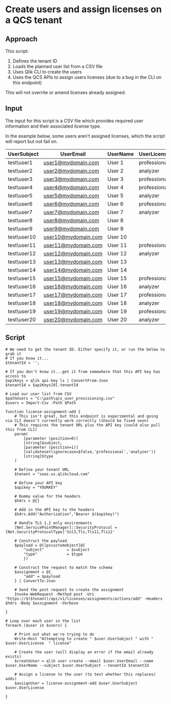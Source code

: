 # Create users and assign licenses on a QCS tenant

## Approach

This script:
1) Defines the tenant ID
2) Loads the planned user list from a CSV file
3) Uses Qlik CLI to create the users
4) Uses the QCS APIs to assign users licenses (due to a bug in the CLI on this endpoint) 

This will not overrite or amend licenses already assigned.

## Input 

The input for this script is a CSV file which provides required user information and their associated license type.

In the example below, some users aren't assigned licenses, which the script will report but not fail on.

| UserSubject | UserEmail           | UserName | UserLicense  |
|-------------|---------------------|----------|--------------|
| test\user1  | user1@mydomain.com  | User 1   | professional |
| test\user2  | user2@mydomain.com  | User 2   | analyzer     |
| test\user3  | user3@mydomain.com  | User 3   | professional |
| test\user4  | user4@mydomain.com  | User 4   | professional |
| test\user5  | user5@mydomain.com  | User 5   | analyzer     |
| test\user6  | user6@mydomain.com  | User 6   | professional |
| test\user7  | user7@mydomain.com  | User 7   | analyzer     |
| test\user8  | user8@mydomain.com  | User 8   |              |
| test\user9  | user9@mydomain.com  | User 9   |              |
| test\user10 | user10@mydomain.com | User 10  |              |
| test\user11 | user11@mydomain.com | User 11  | professional |
| test\user12 | user12@mydomain.com | User 12  | analyzer     |
| test\user13 | user13@mydomain.com | User 13  |              |
| test\user14 | user14@mydomain.com | User 14  |              |
| test\user15 | user15@mydomain.com | User 15  | professional |
| test\user16 | user16@mydomain.com | User 16  | analyzer     |
| test\user17 | user17@mydomain.com | User 17  | professional |
| test\user18 | user18@mydomain.com | User 18  | analyzer     |
| test\user19 | user19@mydomain.com | User 19  | professional |
| test\user20 | user20@mydomain.com | User 20  | analyzer     |


## Script

```
# We need to get the tenant ID. Either specify it, or run the below to grab it
# If you know it...
$tenantId = '';

# If you don't know it...get it from somewhere that this API key has access to
$apiKeys = qlik api-key ls | ConvertFrom-Json
$tenantId = $apiKeys[0].tenantId
  
# Load our user list from CSV
$pathUsers = "C:\path\qcs_user_provisioning.csv"
$users = Import-Csv -Path $Path

function license-assignment-add {
    # This isn't great, but this endpoint is experimental and going via CLI doesn't currently work correctly (should be fixed soon)
    # This requires the tenant URL plus the API key (could also pull this from CLI)
    param(
        [parameter (position=0)]
        [string]$subject,
        [parameter (position=1)]
        [validateset(ignorecase=$false,'professional','analyzer')]
        [string]$type
    )

    # Define your tenant URL
    $tenant = "saas.us.qlikcloud.com"

    # Define your API key
    $apikey = "YOURKEY"

    # Dummy value for the headers
    $hdrs = @{}

    # Add in the API key to the headers
    $hdrs.Add("Authorization","Bearer $($apikey)")

    # Handle TLS 1.2 only environments
    [Net.ServicePointManager]::SecurityProtocol = [Net.SecurityProtocolType]'Ssl3,Tls,Tls11,Tls12'

    # Construct the payload
    $payload = @([pscustomobject]@{
        "subject"          = $subject
        "type"             = $type
        })

    # Construct the request to match the schema
    $assignment = @{
        "add" = $payload
    } | ConvertTo-Json

    # Send the post request to create the assignment
    Invoke-WebRequest -Method post -Uri "https://$($tenant)/api/v1/licenses/assignments/actions/add" -Headers $hdrs -Body $assignment -Verbose

}

# Loop over each user in the list
foreach ($user in $users) {
    
    # Print out what we're trying to do
    Write-Host "Attempting to create " $user.UserSubject " with " $user.UserLicense  " license"
    
    # Create the user (will display an error if the email already exists)
    $createUser = qlik user create --email $user.UserEmail --name $user.UserName --subject $user.UserSubject --tenantId $tenantId

    # Assign a license to the user (to test whether this replaces/ adds)
    $assignUser = license-assignment-add $user.UserSubject $user.UserLicense 

}

```
